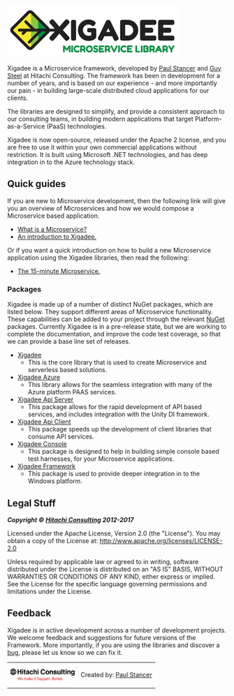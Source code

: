 ![Xigadee](/docs/X2a.png)

Xigadee is a Microservice framework, developed by [Paul Stancer](https://github.com/paulstancer) and [Guy Steel](https://github.com/guysteel) at Hitachi Consulting. The framework has been in development for a number of years, and is based on our experience - and more importantly our pain - in building large-scale distributed cloud applications for our clients. 

The libraries are designed to simplify, and provide a consistent approach to our consulting teams, in building modern applications that target Platform-as-a-Service (PaaS) technologies. 

Xigadee is now open-source, released under the Apache 2 license, and you are free to use it within your own commercial applications without restriction. It is built using Microsoft .NET technologies, and has deep integration in to the Azure technology stack. 

## Quick guides

If you are new to Microservice development, then the following link will give you an overview of Microservices and how we would compose a Microservice based application.
* [What is a Microservice?](Xigadee.Platform/_Docs/WhatIsAMicroservice.md)
* [An introduction to Xigadee.](Xigadee.Platform/_Docs/Introduction.md)

Or if you want a quick introduction on how to build a new Microservice application using the Xigadee libraries, then read the following:
* [The 15-minute Microservice.](Xigadee.Platform/_Docs/fifteenminuteMicroservice.md)

### Packages

Xigadee is made up of a number of distinct NuGet packages, which are listed below. They support different areas of Microservice functionality. These capabilities can be added to your project through the relevant [NuGet](https://www.nuget.org/packages?q=Tags%3A%22Xigadee%22) packages. Currently Xigadee is in a pre-release state, but we are working to complete the documentation, and improve the code test coverage, so that we can provide a base line set of releases.

* [Xigadee](Xigadee.Platform/_Docs/Introduction.md) 
	- This is the core library that is used to create Microservice and serverless based solutions.
* [Xigadee Azure](Xigadee.Azure/_docs/Introduction.md) 
	- This library allows for the seamless integration with many of the Azure platform PAAS services.
* [Xigadee Api Server](Xigadee.Api.Server/_docs/Introduction.md)
	- This package allows for the rapid development of API based services, and includes integration with the Unity DI framework.
* [Xigadee Api Client](Xigadee.Api.Client/_docs/Introduction.md)
	- This package speeds up the development of client libraries that consume API services.
* [Xigadee Console](Xigadee.Console/_docs/Introduction.md)
	- This package is designed to help in building simple console based test harnesses, for your Microservice applications.
* [Xigadee Framework](Xigadee.Framework/_docs/Introduction.md)
	- This package is used to provide deeper integration in to the Windows platform.

## Legal Stuff

_**Copyright © [Hitachi Consulting](http://www.hitachiconsulting.com) 2012-2017**_

Licensed under the Apache License, Version 2.0 (the "License").
You may obtain a copy of the License at: http://www.apache.org/licenses/LICENSE-2.0
 
Unless required by applicable law or agreed to in writing, software distributed under the License is distributed on an "AS IS" BASIS, WITHOUT WARRANTIES OR CONDITIONS OF ANY KIND, either express or implied.
See the License for the specific language governing permissions and limitations under the License.

## Feedback

Xigadee is in active development across a number of development projects. We welcome feedback and suggestions for future versions of the Framework. More importantly, if you are using the libraries and discover a [bug](https://github.com/xigadee/Microservice/issues/new), please let us know so we can fix it.

<table><tr> 
<td><a href="http://www.hitachiconsulting.com"><img src="docs/hitachi.png" alt="Hitachi Consulting" height="50"/></a></td>   
<td>Created by: <a href="http://github.com/paulstancer">Paul Stancer</a></td>
</tr></table>
